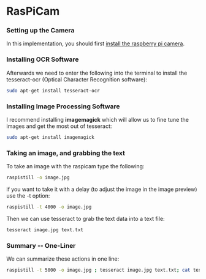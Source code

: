 RasPiCam
========

### Setting up the Camera

In this implementation, you should first [install the raspberry pi camera](http://thepihut.com/pages/how-to-install-the-raspberry-pi-camera).

### Installing OCR Software

Afterwards we need to enter the following into the terminal to install the tesseract-ocr (Optical Character Recognition software):

```bash
sudo apt-get install tesseract-ocr
```

### Installing Image Processing Software

I recommend installing **imagemagick** which will allow us to fine tune the images and get the most out of tesseract:

```bash
sudo apt-get install imagemagick
```

### Taking an image, and grabbing the text

To take an image with the raspicam type the following:

```bash
raspistill -o image.jpg
```

if you want to take it with a delay (to adjust the image in the image preview) use the -t option:

```bash
raspistill -t 4000 -o image.jpg
```


Then we can use tesseract to grab the text data into a text file:

```bash
tesseract image.jpg text.txt

```

### Summary -- One-Liner

We can summarize these actions in one line:
```bash
raspistill -t 5000 -o image.jpg ; tesseract image.jpg text.txt; cat text.txt

```
